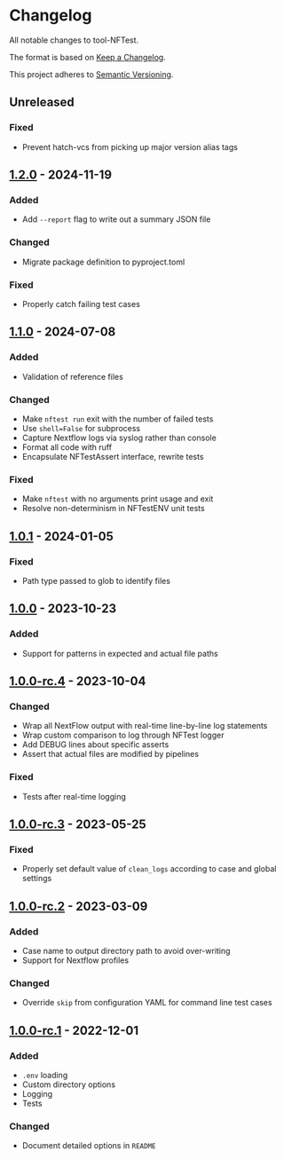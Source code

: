# Changelog

All notable changes to tool-NFTest.

The format is based on [Keep a Changelog](https://keepachangelog.com/en/1.0.0/).

This project adheres to [Semantic Versioning](https://semver.org/spec/v2.0.0.html).

## Unreleased

### Fixed

- Prevent hatch-vcs from picking up major version alias tags

## [1.2.0] - 2024-11-19

### Added

- Add `--report` flag to write out a summary JSON file

### Changed

- Migrate package definition to pyproject.toml

### Fixed

- Properly catch failing test cases

## [1.1.0] - 2024-07-08

### Added

- Validation of reference files

### Changed

- Make `nftest run` exit with the number of failed tests
- Use `shell=False` for subprocess
- Capture Nextflow logs via syslog rather than console
- Format all code with ruff
- Encapsulate NFTestAssert interface, rewrite tests

### Fixed

- Make `nftest` with no arguments print usage and exit
- Resolve non-determinism in NFTestENV unit tests

## [1.0.1] - 2024-01-05

### Fixed

- Path type passed to glob to identify files

## [1.0.0] - 2023-10-23

### Added

- Support for patterns in expected and actual file paths

## [1.0.0-rc.4] - 2023-10-04

### Changed

- Wrap all NextFlow output with real-time line-by-line log statements
- Wrap custom comparison to log through NFTest logger
- Add DEBUG lines about specific asserts
- Assert that actual files are modified by pipelines

### Fixed

- Tests after real-time logging

## [1.0.0-rc.3] - 2023-05-25

### Fixed

- Properly set default value of `clean_logs` according to case and global settings

## [1.0.0-rc.2] - 2023-03-09

### Added

- Case name to output directory path to avoid over-writing
- Support for Nextflow profiles

### Changed

- Override `skip` from configuration YAML for command line test cases

## [1.0.0-rc.1] - 2022-12-01

### Added

- `.env` loading
- Custom directory options
- Logging
- Tests

### Changed

- Document detailed options in `README`

[1.0.0]: https://github.com/uclahs-cds/tool-NFTest/compare/v1.0.0-rc.4...v1.0.0
[1.0.0-rc.1]: https://github.com/uclahs-cds/tool-NFTest/releases/tag/v1.0.0-rc.1
[1.0.0-rc.2]: https://github.com/uclahs-cds/tool-NFTest/compare/v1.0.0-rc.1...v1.0.0-rc.2
[1.0.0-rc.3]: https://github.com/uclahs-cds/tool-NFTest/compare/v1.0.0-rc.2...v1.0.0-rc.3
[1.0.0-rc.4]: https://github.com/uclahs-cds/tool-NFTest/compare/v1.0.0-rc.3...v1.0.0-rc.4
[1.0.1]: https://github.com/uclahs-cds/tool-NFTest/compare/v1.0.0...v1.0.1
[1.1.0]: https://github.com/uclahs-cds/tool-NFTest/compare/v1.0.1...v1.1.0
[1.2.0]: https://github.com/uclahs-cds/tool-NFTest/compare/v1.1.0...v1.2.0
